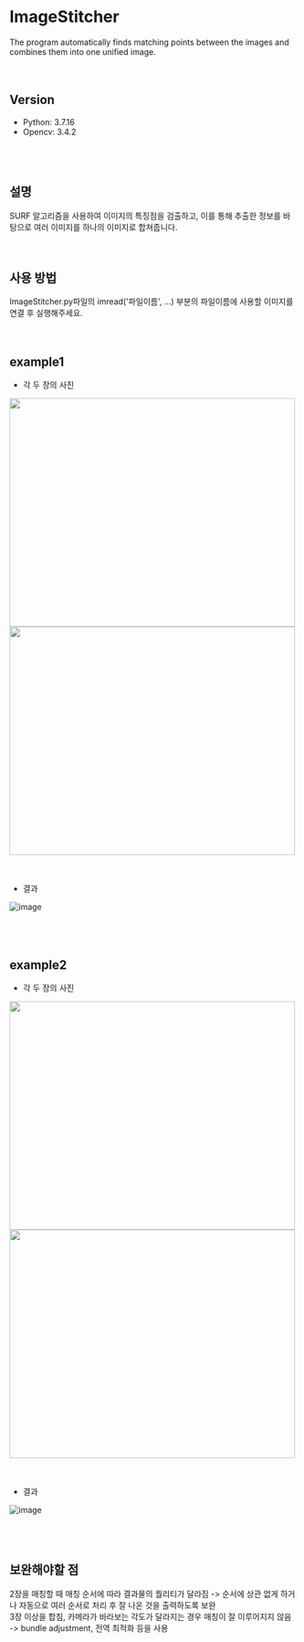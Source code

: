 # ImageStitcher
The program automatically finds matching points between the images and combines them into one unified image.
<br/><br/><br/>  
  
## Version
- Python: 3.7.16  
- Opencv: 3.4.2  
<br/><br/><br/>  

## 설명
SURF 알고리즘을 사용하여 이미지의 특징점을 검출하고, 이를 통해 추출한 정보를 바탕으로 여러 이미지를 하나의 이미지로 합쳐줍니다.
<br/><br/><br/>  

## 사용 방법
ImageStitcher.py파일의 imread('파일이름', ...)  부분의 파일이름에 사용할 이미지를 연결 후 실행해주세요.
<br/><br/><br/>  

## example1
- 각 두 장의 사진  
<img src="https://github.com/pianoop/ImageStitcher/assets/86285421/5faf5d12-bb95-4197-849f-d70e8b0048fe.png" width="500" height="400"/>  
<img src="https://github.com/pianoop/ImageStitcher/assets/86285421/ee83574c-7f88-455c-8158-6c009f198db8.png" width="500" height="400"/>  
<br/><br/><br/>  

- 결과  

![image](https://github.com/pianoop/ImageStitcher/assets/86285421/cb061d7b-9068-4cf0-8b6c-f1e04cdd6f16)  
<br/><br/><br/>  

## example2
- 각 두 장의 사진  
<img src="https://github.com/pianoop/ImageStitcher/assets/86285421/612955fe-2431-45a9-9bde-a10651f18305.png" width="500" height="400"/>  
<img src="https://github.com/pianoop/ImageStitcher/assets/86285421/dbe0faef-8ba2-42c9-b16a-5d5b38e02a5c.png" width="500" height="400"/>  
<br/><br/><br/>  

- 결과  

![image](https://github.com/pianoop/ImageStitcher/assets/86285421/28b6eb74-f8ad-4567-a541-cf08c6365310)  
<br/><br/><br/>  


## 보완해야할 점
2장을 매칭할 때 매칭 순서에 따라 결과물의 퀄리티가 달라짐 -> 순서에 상관 없게 하거나 자동으로 여러 순서로 처리 후 잘 나온 것을 출력하도록 보완  
3장 이상을 합침, 카메라가 바라보는 각도가 달라지는 경우 매칭이 잘 이루어지지 않음 -> bundle adjustment, 전역 최적화 등을 사용
<br/><br/><br/>  

